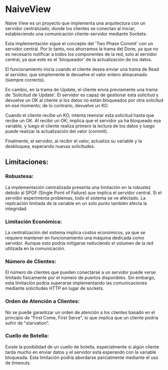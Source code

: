 # NaiveView
Naive View es un proyecto que implementa una arquitectura con un servidor centralizado, donde los clientes se conectan al iniciar, estableciendo una comunicación cliente-servidor mediante Sockets.  

Esta implementación sigue el concepto del 'Two Phase Commit' con un servidor central. Por lo tanto, nos ahorramos la trama del Done, ya que no es necesario notificar a todos los componentes de la red, solo al servidor central, ya que este es el 'bloqueador' de la actualización de los datos.  

El funcionamiento inicia cuando el cliente desea enviar una trama de Read al servidor, que simplemente le devuelve el valor entero almacenado (siempre correcto).  

En cambio, en la trama de Update, el cliente envía previamente una trama de 'Solicitud de Update'. El servidor es capaz de gestionar esta solicitud y devuelve un OK al cliente si los datos no están bloqueados por otra solicitud en ese momento; de lo contrario, devuelve un KO.  

Cuando el cliente recibe un KO, intenta reenviar esta solicitud hasta que recibe un OK. Al recibir un OK, implica que el servidor ya ha bloqueado esa variable, y luego el cliente realiza primero la lectura de los datos y luego puede realizar la actualización del valor (commit).  

Finalmente, el servidor, al recibir el valor, actualiza su variable y la desbloquea, esperando nuevas solicitudes.  
## Limitaciones:
### Robustesa:
La implementación centralizada presenta una limitación en la robustez debido al SPOF (Single Point of Failure) que implica el servidor central. Si el servidor experimenta problemas, todo el sistema se ve afectado. La replicación limitada de la variable en un solo punto también afecta la integridad.

### Limitación Económica:
La centralización del sistema implica costos económicos, ya que se requiere mantener en funcionamiento una máquina dedicada como servidor. Aunque esto podría mitigarse reduciendo el volumen de la red utilizada en la comunicación.

### Número de Clientes:
El número de clientes que pueden conectarse a un servidor puede verse limitado físicamente por el número de puertos disponibles. Sin embargo, esta limitación podría superarse implementando las comunicaciones mediante solicitudes HTTP en lugar de sockets.

### Orden de Atención a Clientes:
No se puede garantizar un orden de atención a los clientes basado en el principio de "First Come, First Serve", lo que implica que un cliente podría sufrir de "starvation".

### Cuello de Botella:
Existe la posibilidad de un cuello de botella, especialmente si algún cliente tarda mucho en enviar datos y el servidor está esperando con la variable bloqueada. Esta limitación podría abordarse parcialmente mediante el uso de timeouts.
